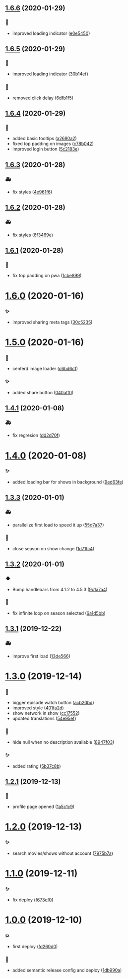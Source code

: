 ## [1.6.6](https://github.com/pouyio/twiso/compare/v1.6.5...v1.6.6) (2020-01-29)


### :art:

* improved loading indicator ([e0e5450](https://github.com/pouyio/twiso/commit/e0e5450c582eb88f994a2984a43be3a7c325b8ab))

## [1.6.5](https://github.com/pouyio/twiso/compare/v1.6.4...v1.6.5) (2020-01-29)


### :art:

* improved loading indicator ([30b14ef](https://github.com/pouyio/twiso/commit/30b14ef8cdd2d34b0ea7fc23b179a791b2b204b4))

### :rocket:

* removed click delay ([6dfb1f5](https://github.com/pouyio/twiso/commit/6dfb1f5ac13700ed575c4cf11de397735fb5a447))

## [1.6.4](https://github.com/pouyio/twiso/compare/v1.6.3...v1.6.4) (2020-01-29)


### :art:

* added basic tooltips ([a2680a2](https://github.com/pouyio/twiso/commit/a2680a22eb1fae48091cc3a561b38e585b33b6a9))
* fixed top padding on images ([c78b042](https://github.com/pouyio/twiso/commit/c78b042b3f403ba010be671238ade78cef826e69))
* improved login button ([5c2183e](https://github.com/pouyio/twiso/commit/5c2183e1026dd055fbe671d42a0e1534f9542183))

## [1.6.3](https://github.com/pouyio/twiso/compare/v1.6.2...v1.6.3) (2020-01-28)


### :ambulance:

* fix styles ([4e961f6](https://github.com/pouyio/twiso/commit/4e961f610c0aa7620f52cf3f88510407e34ac2a1))

## [1.6.2](https://github.com/pouyio/twiso/compare/v1.6.1...v1.6.2) (2020-01-28)


### :ambulance:

* fix styles ([6f3469e](https://github.com/pouyio/twiso/commit/6f3469ee560cfe6f3b67646125a39017a7721a3e))

## [1.6.1](https://github.com/pouyio/twiso/compare/v1.6.0...v1.6.1) (2020-01-28)


### :art:

* fix top padding on pwa ([1cbe899](https://github.com/pouyio/twiso/commit/1cbe89992e6d8449e9496302b0023b0983f1c2f3))

# [1.6.0](https://github.com/pouyio/twiso/compare/v1.5.0...v1.6.0) (2020-01-16)


### :sparkles:

* improved sharing meta tags ([30c5235](https://github.com/pouyio/twiso/commit/30c52356e2224f868e7b0c323a173b66102cea65))

# [1.5.0](https://github.com/pouyio/twiso/compare/v1.4.1...v1.5.0) (2020-01-16)


### :art:

* centerd image loader ([c6bd6c1](https://github.com/pouyio/twiso/commit/c6bd6c10233b2e0cdc87df6248ea215012ccbaf2))

### :sparkles:

* added share button ([040aff0](https://github.com/pouyio/twiso/commit/040aff0e3b559226d292dcf71e55675b31b85d5d))

## [1.4.1](https://github.com/pouyio/twiso/compare/v1.4.0...v1.4.1) (2020-01-08)


### :ambulance:

* fix regresion ([dd2d70f](https://github.com/pouyio/twiso/commit/dd2d70fe83ef1222cfb9e5a244a50db04dd11e0b))

# [1.4.0](https://github.com/pouyio/twiso/compare/v1.3.3...v1.4.0) (2020-01-08)


### :sparkles:

* added loading bar for shows in background ([9ed63fe](https://github.com/pouyio/twiso/commit/9ed63fea5ebd723c14a171869471e32c9b51cb44))

## [1.3.3](https://github.com/pouyio/twiso/compare/v1.3.2...v1.3.3) (2020-01-01)


### :ambulance:

* parallelize first load to speed it up ([55d7a37](https://github.com/pouyio/twiso/commit/55d7a3737b15482e0d9809afe7133fa37448d6ab))

### :bug:

* close season on show change ([1d71fc4](https://github.com/pouyio/twiso/commit/1d71fc4c9f8a4dc8afbc29db32cd6bb7e34e717e))

## [1.3.2](https://github.com/pouyio/twiso/compare/v1.3.1...v1.3.2) (2020-01-01)


### :arrow_up:

* Bump handlebars from 4.1.2 to 4.5.3 ([9c1a7a4](https://github.com/pouyio/twiso/commit/9c1a7a4a4b73f08f4f6324c15a14ce0220559fbf))

### :bug:

* fix infinite loop on season selected ([6a1d5bb](https://github.com/pouyio/twiso/commit/6a1d5bb9ec1cf5f2e09d154e2532f163f49a8647))

## [1.3.1](https://github.com/pouyio/twiso/compare/v1.3.0...v1.3.1) (2019-12-22)


### :ambulance:

* improve first load ([13de566](https://github.com/pouyio/twiso/commit/13de5668b75205c5a419f982be290c35ed19ad14))

# [1.3.0](https://github.com/pouyio/twiso/compare/v1.2.1...v1.3.0) (2019-12-14)


### :art:

* bigger episode watch button ([acb20bd](https://github.com/pouyio/twiso/commit/acb20bd47e9b276f6464a52c06b4349584757621))
* improved style ([401fa2d](https://github.com/pouyio/twiso/commit/401fa2d6776b0fef704ebc476e2ae8ccba65f100))
* show network in show ([cc17552](https://github.com/pouyio/twiso/commit/cc17552f1b102ce8283e21952b6074663230fe99))
* updated translations ([54e95ef](https://github.com/pouyio/twiso/commit/54e95ef2f1ec84206b1e10b47da7d4352099d3dc))

### :bug:

* hide null when no description available ([8947f03](https://github.com/pouyio/twiso/commit/8947f039a123687aa81c4055b13103c9f44b6f18))

### :sparkles:

* added rating ([5b37c8b](https://github.com/pouyio/twiso/commit/5b37c8b5fec014f6a633dfe100bdaa05aa64142f))

## [1.2.1](https://github.com/pouyio/twiso/compare/v1.2.0...v1.2.1) (2019-12-13)


### :rocket:

* profile page opened ([1a5c1c9](https://github.com/pouyio/twiso/commit/1a5c1c990a24b615d5ff6d80e8bbf96bc7397b1e))

# [1.2.0](https://github.com/pouyio/twiso/compare/v1.1.0...v1.2.0) (2019-12-13)


### :sparkles:

* search movies/shows without account ([7975b7a](https://github.com/pouyio/twiso/commit/7975b7a4299bca8d3844ee358ca0fc241caed7b6))

# [1.1.0](https://github.com/pouyio/twiso/compare/v1.0.2...v1.1.0) (2019-12-11)


### :sparkles:

* fix deploy ([f673cf0](https://github.com/pouyio/twiso/commit/f673cf0371f1b001b4a20f5345e873c14a8dfaaf))

# [1.0.0](https://github.com/pouyio/twiso/compare/v0.1.0...v1.0.0) (2019-12-10)

### :boom:

* first deploy ([fd260d0](https://github.com/pouyio/twiso/commit/fd260d0b0066b8cea3acacc5aa6b99912964ebd1))

### :rocket:

* added semantic release config and deploy ([1db990a](https://github.com/pouyio/twiso/commit/1db990a7ef63dc2e1870a6c1aaf41fd910d0047e))
